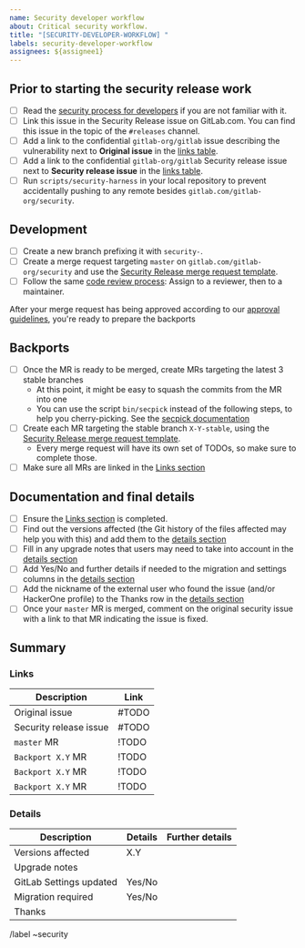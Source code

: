 ```yaml
---
name: Security developer workflow
about: Critical security workflow.
title: "[SECURITY-DEVELOPER-WORKFLOW] "
labels: security-developer-workflow
assignees: ${assignee1}
---
```


<!--
# Read me first!

Create this issue under https://gitlab.com/gitlab-org/security

Set the title to: `Description of the original issue`
-->

## Prior to starting the security release work

- [ ] Read the [security process for developers] if you are not familiar with it.
- [ ] Link this issue in the Security Release issue on GitLab.com. You can find this issue in the topic of the `#releases` channel.
- [ ] Add a link to the confidential `gitlab-org/gitlab` issue describing the vulnerability next to **Original issue** in the [links table](#links).
- [ ] Add a link to the confidential `gitlab-org/gitlab` Security release issue next to **Security release issue** in the [links table](#links).
- [ ] Run `scripts/security-harness` in your local repository to prevent accidentally pushing to any remote besides `gitlab.com/gitlab-org/security`.

## Development

- [ ] Create a new branch prefixing it with `security-`.
- [ ] Create a merge request targeting `master` on `gitlab.com/gitlab-org/security` and use the [Security Release merge request template].
- [ ] Follow the same [code review process]: Assign to a reviewer, then to a maintainer.

After your merge request has being approved according to our [approval guidelines], you're ready to prepare the backports

## Backports

- [ ] Once the MR is ready to be merged, create MRs targeting the latest 3 stable branches
   * At this point, it might be easy to squash the commits from the MR into one
   * You can use the script `bin/secpick` instead of the following steps, to help you cherry-picking. See the [secpick documentation]
- [ ] Create each MR targeting the stable branch `X-Y-stable`, using the [Security Release merge request template].
   * Every merge request will have its own set of TODOs, so make sure to complete those.
- [ ] Make sure all MRs are linked in the [Links section](#links)

## Documentation and final details

- [ ] Ensure the [Links section](#links) is completed.
- [ ] Find out the versions affected (the Git history of the files affected may help you with this) and add them to the [details section](#details)
- [ ] Fill in any upgrade notes that users may need to take into account in the [details section](#details)
- [ ] Add Yes/No and further details if needed to the migration and settings columns in the [details section](#details)
- [ ] Add the nickname of the external user who found the issue (and/or HackerOne profile) to the Thanks row in the [details section](#details)
- [ ] Once your `master` MR is merged, comment on the original security issue with a link to that MR indicating the issue is fixed.

## Summary

### Links

| Description | Link |
| -------- | -------- |
| Original issue   | #TODO  |
| Security release issue   | #TODO  |
| `master` MR | !TODO   |
| `Backport X.Y` MR | !TODO   |
| `Backport X.Y` MR | !TODO   |
| `Backport X.Y` MR | !TODO   |

### Details

| Description | Details | Further details|
| -------- | -------- | -------- |
| Versions affected | X.Y  | |
| Upgrade notes | | |
| GitLab Settings updated | Yes/No| |
| Migration required | Yes/No | |
| Thanks | | |

[security process for developers]: https://gitlab.com/gitlab-org/release/docs/blob/master/general/security/developer.md
[secpick documentation]: https://gitlab.com/gitlab-org/release/docs/blob/master/general/security/developer.md#secpick-script
[security Release merge request template]: https://gitlab.com/gitlab-org/security/gitlab/blob/master/.gitlab/merge_request_templates/Security%20Release.md
[code review process]: https://docs.gitlab.com/ee/development/code_review.html
[approval guidelines]: https://docs.gitlab.com/ee/development/code_review.html#approval-guidelines

/label ~security
